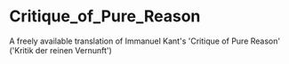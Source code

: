 # Critique_of_Pure_Reason
A freely available translation of Immanuel Kant's 'Critique of Pure Reason' ('Kritik der reinen Vernunft')

